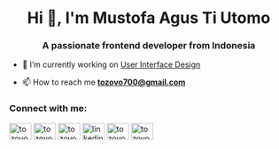 <h1 align="center">Hi 👋, I'm Mustofa Agus Ti Utomo</h1>
<h3 align="center">A passionate frontend developer from Indonesia</h3>

- 🔭 I’m currently working on [User Interface Design](https://www.linkedin.com/feed/update/urn:li:activity:7000949804923064320?updateEntityUrn=urn%3Ali%3Afs_updateV2%3A%28urn%3Ali%3Aactivity%3A7000949804923064320%2CFEED_DETAIL%2CEMPTY%2CDEFAULT%2Cfalse%29&lipi=urn%3Ali%3Apage%3Ad_flagship3_profile_view_base%3BsWRkSUbET4q7AiZ3wrCV1g%3D%3D)

- 📫 How to reach me **tozovo700@gmail.com**

<h3 align="left">Connect with me:</h3>
<p align="left">

<a href="https://www.youtube.com/c/tozovo" target="blank"><img align="center" src="https://raw.githubusercontent.com/rahuldkjain/github-profile-readme-generator/master/src/images/icons/Social/youtube.svg" alt="tozovo" height="30" width="40" /></a>
 <a href="https://instagram.com/tozovo" target="blank"><img align="center" src="https://raw.githubusercontent.com/rahuldkjain/github-profile-readme-generator/master/src/images/icons/Social/instagram.svg" alt="tozovo" height="30" width="40" /></a>
<a href="https://twitter.com/tozovo" target="blank"><img align="center" src="https://raw.githubusercontent.com/rahuldkjain/github-profile-readme-generator/master/src/images/icons/Social/twitter.svg" alt="tozovo" height="30" width="40" /></a>
<a href="https://linkedin.com/in/linkedin.com/in/mustofaagus/" target="blank"><img align="center" src="https://raw.githubusercontent.com/rahuldkjain/github-profile-readme-generator/master/src/images/icons/Social/linked-in-alt.svg" alt="linkedin.com/in/mustofaagus/" height="30" width="40" /></a>
<a href="https://www.behance.net/tozovo" target="blank"><img align="center" src="https://raw.githubusercontent.com/rahuldkjain/github-profile-readme-generator/master/src/images/icons/Social/behance.svg" alt="tozovo" height="30" width="40" /></a>
<a href="https://dribbble.com/tozovo" target="blank"><img align="center" src="https://raw.githubusercontent.com/rahuldkjain/github-profile-readme-generator/master/src/images/icons/Social/dribbble.svg" alt="tozovo" height="30" width="40" /></a>



